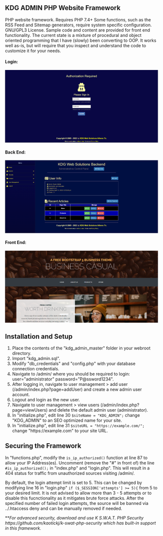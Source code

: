 <h2>KDG ADMIN PHP Website Framework</h2>
<p>PHP website framework. Requires PHP 7.4+ Some functions, such as the RSS Feed and Sitemap generators, require system specific configuration. GNU/GPL3 License. Sample code and content are provided for front end functionality. The current state is a mixture of procedural and object oriented programming that I have (slowly) been converting to OOP. It works well as-is, but will require that you inspect and understand the code to customize it for your needs.</p>
<h4>Login:</h4>
<img src="/kdg-cms-admin.png" />
<h4>Back End:</h4>
<img src="/kdg_admin-back-end.png" />
<h4>Front End:</h4>
<img src="/kdg_admin-front-end.png" />

<h2>Installation and Setup</h2>
<ol>
	<li>Place the contents of the "kdg_admin_master" folder in your webroot directory.</li>
	<li>Import "kdg_admin.sql".</li>
	<li>Modify "db_credentials" and "config.php" with your database connection credentials.</li>
	<li>Navigate to /admin/ where you should be required to login: user="administrator" password="P@ssword1234".</li>
	<li>After logging in, navigate to user management > add user (/admin/index.php?page=addUser) and create a new admin user account.</li>
	<li>Logout and login as the new user.</li>
	<li>Navigate to user management > view users (/admin/index.php?page=viewUsers) and delete the default admin user (administrator).</li>
	<li>In "initialize.php", edit line 30 <code>$siteName = "KDG_ADMIN";</code> change "KDG_ADMIN" to an SEO optimized name for your site.</li>
	<li>In "initialize.php", edit line 31 <code>$siteURL = "https://example.com/";</code> change "https://example.com" to your site URL.</li>
</ol>

<h2>Securing the Framework</h2>
<p>In "functions.php", modify the <code>is_ip_authorized()</code> function at line 87 to allow your IP Address(es). Uncomment (remove the "#" in front of) the line <code>#is_ip_authorized();</code> in "index.php" and "login.php". This will result in a 404 status for traffic from unauthorized sources visiting /admin/.</p>
<p>By default, the login attempt limit is set to 5. This can be changed by modifying line 16 in "login.php" <code>if ($_SESSION['attempts'] >= 5){</code> from 5 to your desired limit. It is not advised to allow more than 3 - 5 attempts or to disable this fucnctionality as it mitigates brute force attacks. After the specified number of failed login attempts, the source will be banned via ../.htaccess deny and can be manually removed if needed.</p>
<p>**<em>For advanced security, download and use K S.W.A.T. PHP Security https://github.com/kaotickj/k-swat-php-security which has built-in support in this framework.</em> </p>


